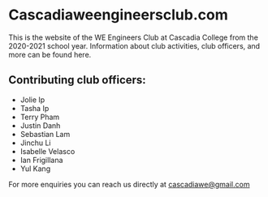 # Cascadiaweengineersclub.com
This is the website of the WE Engineers Club at Cascadia College from the 2020-2021 school year. Information about club activities, club officers, and more can be found here. 

## Contributing club officers:
* Jolie Ip
* Tasha Ip
* Terry Pham
* Justin Danh
* Sebastian Lam
* Jinchu Li
* Isabelle Velasco
* Ian Frigillana
* Yul Kang

For more enquiries you can reach us directly at cascadiawe@gmail.com


